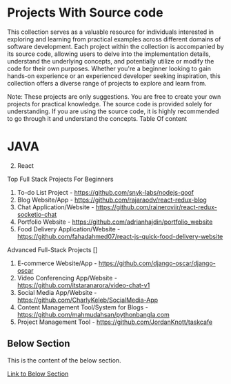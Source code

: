# Projects With Source code 

This collection serves as a valuable resource for individuals interested in exploring and learning from practical examples across different domains of software development. Each project within the collection is accompanied by its source code, allowing users to delve into the implementation details, understand the underlying concepts, and potentially utilize or modify the code for their own purposes. Whether you're a beginner looking to gain hands-on experience or an experienced developer seeking inspiration, this collection offers a diverse range of projects to explore and learn from.

Note: These projects are only suggestions. You are free to create your own projects for practical knowledge. The source code is provided solely for understanding. If you are using the source code, it is highly recommended to go through it and understand the concepts.
Table Of content

# JAVA
2. React


Top Full Stack Projects For Beginners

1. To-do List Project - https://github.com/snyk-labs/nodejs-goof
2. Blog Website/App - https://github.com/rajaraodv/react-redux-blog
3. Chat Application/Website - https://github.com/raineroviir/react-redux-socketio-chat
4. Portfolio Website - https://github.com/adrianhajdin/portfolio_website
5. Food Delivery Application/Website - https://github.com/fahadahmed07/react-js-quick-food-delivery-website

Advanced Full-Stack Projects
[]
1. E-commerce Website/App - https://github.com/django-oscar/django-oscar
2. Video Conferencing App/Website - https://github.com/itstaranarora/video-chat-v1
3. Social Media App/Website - https://github.com/CharlyKeleb/SocialMedia-App
4. Content Management Tool/System for Blogs - https://github.com/mahmudahsan/pythonbangla.com
5. Project Management Tool - https://github.com/JordanKnott/taskcafe

## Below Section

This is the content of the below section.

<a name="below-section"></a>

[Link to Below Section](#below-section)

